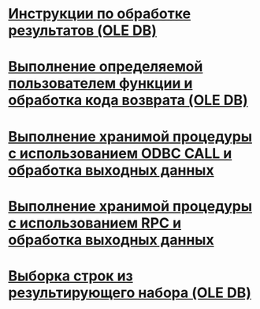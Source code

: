 # [Инструкции по обработке результатов (OLE DB)](processing-results-how-to-topics-ole-db.md)

# [Выполнение определяемой пользователем функции и обработка кода возврата (OLE DB)](execute-a-user-defined-function-and-process-return-code-ole-db.md)
# [Выполнение хранимой процедуры с использованием ODBC CALL и обработка выходных данных](execute-stored-procedure-with-odbc-call-and-process-output.md)
# [Выполнение хранимой процедуры с использованием RPC и обработка выходных данных](execute-stored-procedure-with-rpc-and-process-output.md)
# [Выборка строк из результирующего набора (OLE DB)](fetch-rows-from-a-result-set-ole-db.md)
